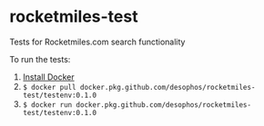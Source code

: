 # rocketmiles-test
Tests for Rocketmiles.com search functionality

To run the tests:
1. [Install Docker](https://hub.docker.com/?overlay=onboarding)
2. `$ docker pull docker.pkg.github.com/desophos/rocketmiles-test/testenv:0.1.0`
3. `$ docker run docker.pkg.github.com/desophos/rocketmiles-test/testenv:0.1.0`
